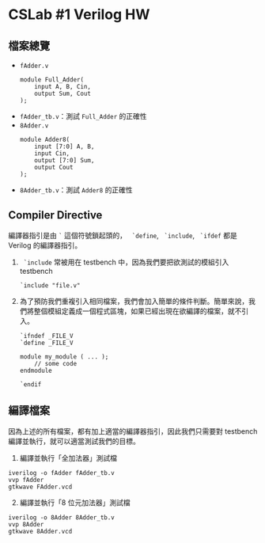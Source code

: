 # CSLab #1 Verilog HW
## 檔案總覽
- `fAdder.v`
    ```
    module Full_Adder(
        input A, B, Cin,
        output Sum, Cout    
    );
    ```
- `fAdder_tb.v`：測試 `Full_Adder` 的正確性
- `8Adder.v`
    ```
    module Adder8(
        input [7:0] A, B,
        input Cin,
        output [7:0] Sum,
        output Cout    
    );
    ```
- `8Adder_tb.v`：測試 `Adder8` 的正確性

## Compiler Directive
編譯器指引是由 `` ` `` 這個符號鎖起頭的， `` `define``, `` `include``, `` `ifdef`` 都是 Verilog 的編譯器指引。

1. `` `include`` 常被用在 testbench 中，因為我們要把欲測試的模組引入 testbench
    ```
    `include "file.v"
    ```
2. 為了預防我們重複引入相同檔案，我們會加入簡單的條件判斷。簡單來說，我們將整個模組定義成一個程式區塊，如果已經出現在欲編譯的檔案，就不引入。
    ```
    `ifndef _FILE_V
    `define _FILE_V
    
    module my_module ( ... );
        // some code
    endmodule

    `endif
    ```

## 編譯檔案
因為上述的所有檔案，都有加上適當的編譯器指引，因此我們只需要對 testbench 編譯並執行，就可以適當測試我們的目標。

1. 編譯並執行「全加法器」測試檔
```
iverilog -o fAdder fAdder_tb.v
vvp fAdder
gtkwave FAdder.vcd
```
2. 編譯並執行「8 位元加法器」測試檔
```
iverilog -o 8Adder 8Adder_tb.v
vvp 8Adder
gtkwave 8Adder.vcd
```